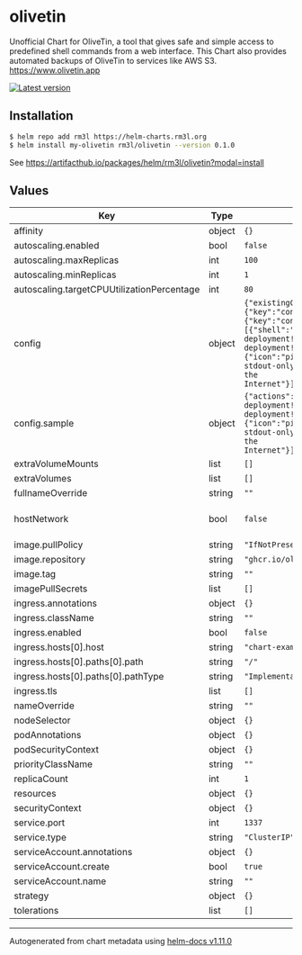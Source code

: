 # olivetin

Unofficial Chart for OliveTin, a tool that gives safe and simple access to predefined shell commands from a web interface.
This Chart also provides automated backups of OliveTin to services like AWS S3.
https://www.olivetin.app

[![Latest version](https://img.shields.io/badge/latest_version-0.1.0-blue)](https://artifacthub.io/packages/helm/rm3l/olivetin)

## Installation

```bash
$ helm repo add rm3l https://helm-charts.rm3l.org
$ helm install my-olivetin rm3l/olivetin --version 0.1.0
```

See https://artifacthub.io/packages/helm/rm3l/olivetin?modal=install

## Values

| Key | Type | Default | Description |
|-----|------|---------|-------------|
| affinity | object | `{}` |  |
| autoscaling.enabled | bool | `false` |  |
| autoscaling.maxReplicas | int | `100` |  |
| autoscaling.minReplicas | int | `1` |  |
| autoscaling.targetCPUUtilizationPercentage | int | `80` |  |
| config | object | `{"existingConfigMap":{"key":"config.yaml","name":""},"existingSecretRef":{"key":"config.yaml","name":""},"sample":{"actions":[{"shell":"echo 'Hello from Helm-based deployment!'","title":"Hello from Helm-based deployment!"},{"icon":"ping","popupOnStart":"execution-dialog-stdout-only","shell":"ping -c 3 1.1.1.1","title":"Ping the Internet"}],"checkForUpdates":true,"logLevel":"INFO"}}` | OliveTin Configuration. Uses existingSecret if set. Otherwise, it will use existingConfigMap. Otherwise, it defaults to sample. |
| config.sample | object | `{"actions":[{"shell":"echo 'Hello from Helm-based deployment!'","title":"Hello from Helm-based deployment!"},{"icon":"ping","popupOnStart":"execution-dialog-stdout-only","shell":"ping -c 3 1.1.1.1","title":"Ping the Internet"}],"checkForUpdates":true,"logLevel":"INFO"}` | Sample config. See https://github.com/OliveTin/OliveTin/blob/main/config.yaml |
| extraVolumeMounts | list | `[]` | Additional Volume mounts |
| extraVolumes | list | `[]` | Additional volumes |
| fullnameOverride | string | `""` |  |
| hostNetwork | bool | `false` | Host networking requested for the pod. Beware that setting this to true requires all container ports declared in the pod to be free on the node. |
| image.pullPolicy | string | `"IfNotPresent"` |  |
| image.repository | string | `"ghcr.io/olivetin/olivetin"` |  |
| image.tag | string | `""` |  |
| imagePullSecrets | list | `[]` |  |
| ingress.annotations | object | `{}` |  |
| ingress.className | string | `""` |  |
| ingress.enabled | bool | `false` |  |
| ingress.hosts[0].host | string | `"chart-example.local"` |  |
| ingress.hosts[0].paths[0].path | string | `"/"` |  |
| ingress.hosts[0].paths[0].pathType | string | `"ImplementationSpecific"` |  |
| ingress.tls | list | `[]` |  |
| nameOverride | string | `""` |  |
| nodeSelector | object | `{}` |  |
| podAnnotations | object | `{}` |  |
| podSecurityContext | object | `{}` |  |
| priorityClassName | string | `""` |  |
| replicaCount | int | `1` |  |
| resources | object | `{}` |  |
| securityContext | object | `{}` |  |
| service.port | int | `1337` |  |
| service.type | string | `"ClusterIP"` |  |
| serviceAccount.annotations | object | `{}` |  |
| serviceAccount.create | bool | `true` |  |
| serviceAccount.name | string | `""` |  |
| strategy | object | `{}` | Strategy used to replace old Pods by new ones |
| tolerations | list | `[]` |  |

----------------------------------------------
Autogenerated from chart metadata using [helm-docs v1.11.0](https://github.com/norwoodj/helm-docs/releases/v1.11.0)